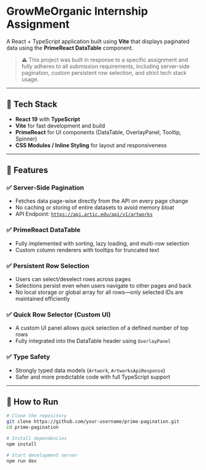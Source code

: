 # GrowMeOrganic Internship Assignment

A React + TypeScript application built using **Vite** that displays paginated data using the **PrimeReact DataTable** component.

> ⚠️ This project was built in response to a specific assignment and fully adheres to all submission requirements, including server-side pagination, custom persistent row selection, and strict tech stack usage.

---

## 🔧 Tech Stack

- **React 19** with **TypeScript**
- **Vite** for fast development and build
- **PrimeReact** for UI components (DataTable, OverlayPanel, Tooltip, Spinner)
- **CSS Modules / Inline Styling** for layout and responsiveness

---

## 📸 Features

### ✅ Server-Side Pagination
- Fetches data page-wise directly from the API on every page change
- No caching or storing of entire datasets to avoid memory bloat
- API Endpoint: [`https://api.artic.edu/api/v1/artworks`](https://api.artic.edu/api/v1/artworks)

### ✅ PrimeReact DataTable
- Fully implemented with sorting, lazy loading, and multi-row selection
- Custom column renderers with tooltips for truncated text

### ✅ Persistent Row Selection
- Users can select/deselect rows across pages
- Selections persist even when users navigate to other pages and back
- No local storage or global array for all rows—only selected IDs are maintained efficiently

### ✅ Quick Row Selector (Custom UI)
- A custom UI panel allows quick selection of a defined number of top rows
- Fully integrated into the DataTable header using `OverlayPanel`

### ✅ Type Safety
- Strongly typed data models (`Artwork`, `ArtworksApiResponse`)
- Safer and more predictable code with full TypeScript support

---

## 🚀 How to Run

```bash
# Clone the repository
git clone https://github.com/your-username/prime-pagination.git
cd prime-pagination

# Install dependencies
npm install

# Start development server
npm run dev


